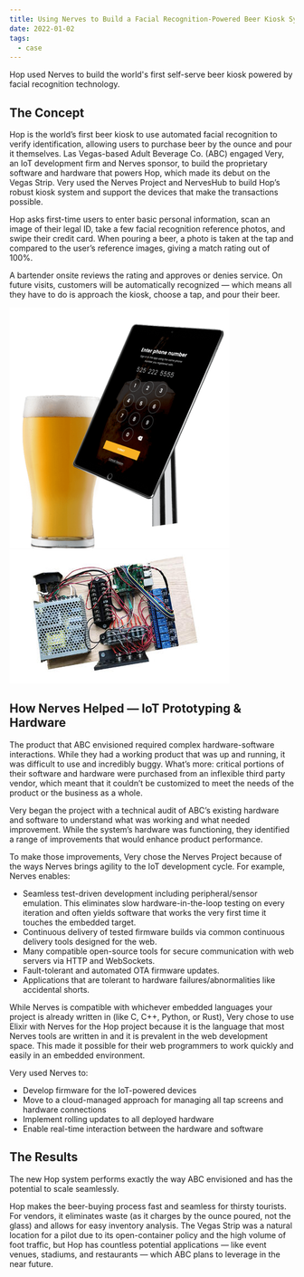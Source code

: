 ```yaml
---
title: Using Nerves to Build a Facial Recognition-Powered Beer Kiosk System at Hop
date: 2022-01-02
tags:
  - case
---
```


Hop used Nerves to build the world's first self-serve beer kiosk powered by
facial recognition technology.

<!--more-->

## The Concept

Hop is the world’s first beer kiosk to use automated facial recognition to
verify identification, allowing users to purchase beer by the ounce and pour it
themselves. Las Vegas-based Adult Beverage Co. (ABC) engaged Very, an IoT
development firm and Nerves sponsor, to build the proprietary software and
hardware that powers Hop, which made its debut on the Vegas Strip. Very used the
Nerves Project and NervesHub to build Hop’s robust kiosk system and support the
devices that make the transactions possible.

Hop asks first-time users to enter basic personal information, scan an image of
their legal ID, take a few facial recognition reference photos, and swipe their
credit card. When pouring a beer, a photo is taken at the tap and compared to
the user’s reference images, giving a match rating out of 100%.

A bartender onsite reviews the rating and approves or denies service. On future
visits, customers will be automatically recognized — which means all they have
to do is approach the kiosk, choose a tap, and pour their beer.

![](/img/Hop-case-1.png)
![](/img/Hop-case-2.jpg)

## How Nerves Helped — IoT Prototyping & Hardware

The product that ABC envisioned required complex hardware-software interactions.
While they had a working product that was up and running, it was difficult to
use and incredibly buggy. What’s more: critical portions of their software and
hardware were purchased from an inflexible third party vendor, which meant
that it couldn’t be customized to meet the needs of the product or the
business as a whole.

Very began the project with a technical audit of ABC’s existing hardware and
software to understand what was working and what needed improvement. While the
system’s hardware was functioning, they identified a range of improvements
that would enhance product performance.

To make those improvements, Very chose the Nerves Project because of the ways
Nerves brings agility to the IoT development cycle. For example, Nerves enables:

- Seamless test-driven development including peripheral/sensor emulation. This
  eliminates slow hardware-in-the-loop testing on every iteration and often
  yields software that works the very first time it touches the embedded target.
- Continuous delivery of tested firmware builds via common continuous delivery
  tools designed for the web.
- Many compatible open-source tools for secure communication with web servers
  via HTTP and WebSockets.
- Fault-tolerant and automated OTA firmware updates.
- Applications that are tolerant to hardware failures/abnormalities like
  accidental shorts.

While Nerves is compatible with whichever embedded languages your project is
already written in (like C, C++, Python, or Rust), Very chose to use Elixir
with Nerves for the Hop project because it is the language that most Nerves
tools are written in and it is prevalent in the web development space. This
made it possible for their web programmers to work quickly and easily in an
embedded environment.

Very used Nerves to:

- Develop firmware for the IoT-powered devices
- Move to a cloud-managed approach for managing all tap screens and hardware connections
- Implement rolling updates to all deployed hardware
- Enable real-time interaction between the hardware and software

## The Results

The new Hop system performs exactly the way ABC envisioned and has the potential
to scale seamlessly.

Hop makes the beer-buying process fast and seamless for thirsty tourists. For
vendors, it eliminates waste (as it charges by the ounce poured, not the glass)
and allows for easy inventory analysis. The Vegas Strip was a natural location
for a pilot due to its open-container policy and the high volume of foot
traffic, but Hop has countless potential applications — like event venues,
stadiums, and restaurants — which ABC plans to leverage in the near future.
